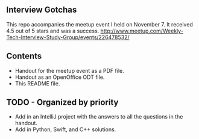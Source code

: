 ## Interview Gotchas
This repo accompanies the meetup event I held on November 7.
It received 4.5 out of 5 stars and was a success.
http://www.meetup.com/Weekly-Tech-Interview-Study-Group/events/226478532/

## Contents
* Handout for the meetup event as a PDF file.
* Handout as an OpenOffice ODT file.
* This README file.

## TODO - Organized by priority
- Add in an IntelliJ project with the answers to all the questions in the handout.
- Add in Python, Swift, and C++ solutions.
